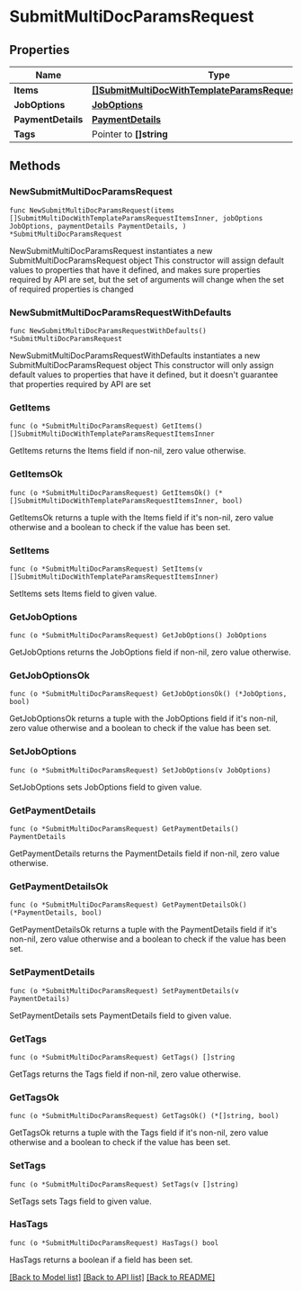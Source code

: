 # SubmitMultiDocParamsRequest

## Properties

Name | Type | Description | Notes
------------ | ------------- | ------------- | -------------
**Items** | [**[]SubmitMultiDocWithTemplateParamsRequestItemsInner**](SubmitMultiDocWithTemplateParamsRequestItemsInner.md) |  | 
**JobOptions** | [**JobOptions**](JobOptions.md) |  | 
**PaymentDetails** | [**PaymentDetails**](PaymentDetails.md) |  | 
**Tags** | Pointer to **[]string** |  | [optional] 

## Methods

### NewSubmitMultiDocParamsRequest

`func NewSubmitMultiDocParamsRequest(items []SubmitMultiDocWithTemplateParamsRequestItemsInner, jobOptions JobOptions, paymentDetails PaymentDetails, ) *SubmitMultiDocParamsRequest`

NewSubmitMultiDocParamsRequest instantiates a new SubmitMultiDocParamsRequest object
This constructor will assign default values to properties that have it defined,
and makes sure properties required by API are set, but the set of arguments
will change when the set of required properties is changed

### NewSubmitMultiDocParamsRequestWithDefaults

`func NewSubmitMultiDocParamsRequestWithDefaults() *SubmitMultiDocParamsRequest`

NewSubmitMultiDocParamsRequestWithDefaults instantiates a new SubmitMultiDocParamsRequest object
This constructor will only assign default values to properties that have it defined,
but it doesn't guarantee that properties required by API are set

### GetItems

`func (o *SubmitMultiDocParamsRequest) GetItems() []SubmitMultiDocWithTemplateParamsRequestItemsInner`

GetItems returns the Items field if non-nil, zero value otherwise.

### GetItemsOk

`func (o *SubmitMultiDocParamsRequest) GetItemsOk() (*[]SubmitMultiDocWithTemplateParamsRequestItemsInner, bool)`

GetItemsOk returns a tuple with the Items field if it's non-nil, zero value otherwise
and a boolean to check if the value has been set.

### SetItems

`func (o *SubmitMultiDocParamsRequest) SetItems(v []SubmitMultiDocWithTemplateParamsRequestItemsInner)`

SetItems sets Items field to given value.


### GetJobOptions

`func (o *SubmitMultiDocParamsRequest) GetJobOptions() JobOptions`

GetJobOptions returns the JobOptions field if non-nil, zero value otherwise.

### GetJobOptionsOk

`func (o *SubmitMultiDocParamsRequest) GetJobOptionsOk() (*JobOptions, bool)`

GetJobOptionsOk returns a tuple with the JobOptions field if it's non-nil, zero value otherwise
and a boolean to check if the value has been set.

### SetJobOptions

`func (o *SubmitMultiDocParamsRequest) SetJobOptions(v JobOptions)`

SetJobOptions sets JobOptions field to given value.


### GetPaymentDetails

`func (o *SubmitMultiDocParamsRequest) GetPaymentDetails() PaymentDetails`

GetPaymentDetails returns the PaymentDetails field if non-nil, zero value otherwise.

### GetPaymentDetailsOk

`func (o *SubmitMultiDocParamsRequest) GetPaymentDetailsOk() (*PaymentDetails, bool)`

GetPaymentDetailsOk returns a tuple with the PaymentDetails field if it's non-nil, zero value otherwise
and a boolean to check if the value has been set.

### SetPaymentDetails

`func (o *SubmitMultiDocParamsRequest) SetPaymentDetails(v PaymentDetails)`

SetPaymentDetails sets PaymentDetails field to given value.


### GetTags

`func (o *SubmitMultiDocParamsRequest) GetTags() []string`

GetTags returns the Tags field if non-nil, zero value otherwise.

### GetTagsOk

`func (o *SubmitMultiDocParamsRequest) GetTagsOk() (*[]string, bool)`

GetTagsOk returns a tuple with the Tags field if it's non-nil, zero value otherwise
and a boolean to check if the value has been set.

### SetTags

`func (o *SubmitMultiDocParamsRequest) SetTags(v []string)`

SetTags sets Tags field to given value.

### HasTags

`func (o *SubmitMultiDocParamsRequest) HasTags() bool`

HasTags returns a boolean if a field has been set.


[[Back to Model list]](../README.md#documentation-for-models) [[Back to API list]](../README.md#documentation-for-api-endpoints) [[Back to README]](../README.md)



